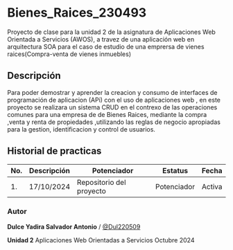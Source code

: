 # Bienes_Raices_230493

Proyecto de clase para la unidad 2 de la asignatura de Aplicaciones Web Orientada a Servicios (AWOS), a travez de una aplicación web en arquitectura SOA para el caso de estudio de una emprersa de vienes raices(Compra-venta de vienes inmuebles)

## Descripción

 Para poder demostrar y aprender la creacion y consumo de interfaces de programación  de aplicacion (APi)
 con el uso de aplicaciones web , en este proyecto se realizara un sistema CRUD en el contrexo de las operaciones comunes para 
 una empresa de de Bienes Raices, mediante la compra ,venta y renta de propiedades ,utilizando las reglas de negocio apropiadas para la gestion,
 identificacion y control de usuarios.

  ## Historial de practicas

|No.|Descripción|Potenciador|Estatus|Fecha|
|--|--|--|--|-----|
|1.| 17/10/2024|Repositorio del proyecto|Potenciador|Activa|




  ### Autor
  **Dulce Yadira Salvador Antonio**  / [@Dul220509](https://github.com/Dul220509)
  
  **Unidad 2**
  Aplicaciones Web Orientadas a Servicios
  Octubre 2024 
